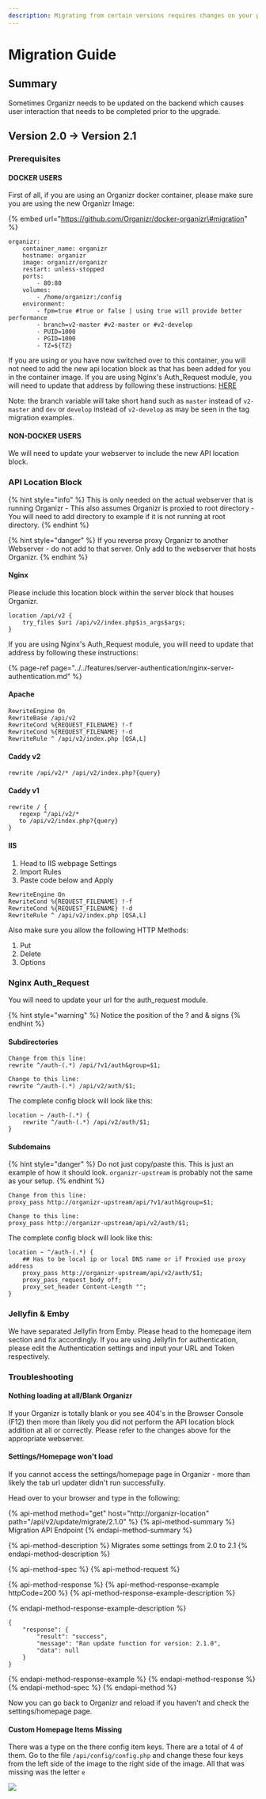 ```yaml
---
description: Migrating from certain versions requires changes on your part
---
```


# Migration Guide

## Summary

Sometimes Organizr needs to be updated on the backend which causes user interaction that needs to be completed prior to the upgrade.

## Version 2.0 -&gt; Version 2.1

### Prerequisites <a id="bkmrk-prerequisites"></a>

#### DOCKER USERS

First of all, if you are using an Organizr docker container, please make sure you are using the new Organizr Image:

{% embed url="https://github.com/Organizr/docker-organizr\#migration" %}

```text
organizr:
    container_name: organizr
    hostname: organizr
    image: organizr/organizr
    restart: unless-stopped
    ports:
        - 80:80
    volumes:
        - /home/organizr:/config
    environment:
        - fpm=true #true or false | using true will provide better performance
        - branch=v2-master #v2-master or #v2-develop
        - PUID=1000
        - PGID=1000
        - TZ=${TZ}
```

If you are using or you have now switched over to this container, you will not need to add the new api location block as that has been added for you in the container image.  If you are using Nginx's Auth\_Request module, you will need to update that address by following these instructions: [HERE](https://docs.organizr.app/link/39#bkmrk-nginx-auth_request)

Note: the branch variable will take short hand such as `master` instead of `v2-master` and `dev` or `develop` instead of `v2-develop` as may be seen in the tag migration examples.

#### NON-DOCKER USERS

We will need to update your webserver to include the new API location block.

### API Location Block

{% hint style="info" %}
This is only needed on the actual webserver that is running Organizr - This also assumes Organizr is proxied to root directory - You will need to add directory to example if it is not running at root directory.
{% endhint %}

{% hint style="danger" %}
If you reverse proxy Organizr to another Webserver - do not add to that server. Only add to the webserver that hosts Organizr.
{% endhint %}

#### Nginx

Please include this location block within the server block that houses Organizr.

```text
location /api/v2 {
	try_files $uri /api/v2/index.php$is_args$args;
}
```

 If you are using Nginx's Auth\_Request module, you will need to update that address by following these instructions:

{% page-ref page="../../features/server-authentication/nginx-server-authentication.md" %}

#### Apache

```text
RewriteEngine On
RewriteBase /api/v2
RewriteCond %{REQUEST_FILENAME} !-f
RewriteCond %{REQUEST_FILENAME} !-d
RewriteRule ^ /api/v2/index.php [QSA,L]
```

#### Caddy v2 <a id="bkmrk-%C2%A0-2"></a>

```text
rewrite /api/v2/* /api/v2/index.php?{query}
```

#### Caddy v1 <a id="bkmrk-%C2%A0"></a>

```text
rewrite / {
   regexp ^/api/v2/*
   to /api/v2/index.php?{query}
}
```

#### IIS <a id="bkmrk-iss"></a>

1. Head to IIS webpage Settings
2. Import Rules
3. Paste code below and Apply

```text
RewriteEngine On
RewriteCond %{REQUEST_FILENAME} !-f
RewriteCond %{REQUEST_FILENAME} !-d
RewriteRule ^ /api/v2/index.php [QSA,L]
```

Also make sure you allow the following HTTP Methods:

1. Put
2. Delete
3. Options

### Nginx Auth\_Request <a id="bkmrk-nginx-auth_request"></a>

You will need to update your url for the auth\_request module.

{% hint style="warning" %}
Notice the position of the ? and & signs
{% endhint %}

#### **Subdirectories**

```text
Change from this line:
rewrite ^/auth-(.*) /api/?v1/auth&group=$1;

Change to this line:
rewrite ^/auth-(.*) /api/v2/auth/$1;
```

The complete config block will look like this:

```text
location ~ /auth-(.*) {
	rewrite ^/auth-(.*) /api/v2/auth/$1;
}
```

#### **Subdomains**

{% hint style="danger" %}
 Do not just copy/paste this. This is just an example of how it should look. `organizr-upstream` is probably not the same as your setup.
{% endhint %}

```text
Change from this line:
proxy_pass http://organizr-upstream/api/?v1/auth&group=$1;

Change to this line:
proxy_pass http://organizr-upstream/api/v2/auth/$1;
```

The complete config block will look like this:

```text
location ~ ^/auth-(.*) {
	## Has to be local ip or local DNS name or if Proxied use proxy address
	proxy_pass http://organizr-upstream/api/v2/auth/$1;
	proxy_pass_request_body off;
	proxy_set_header Content-Length "";
}
```

### Jellyfin & Emby <a id="bkmrk-jellyfin-%26-emby"></a>

We have separated Jellyfin from Emby. Please head to the homepage item section and fix accordingly. If you are using Jellyfin for authentication, please edit the Authentication settings and input your URL and Token respectively.

### Troubleshooting <a id="bkmrk-troubleshooting"></a>

#### Nothing loading at all/Blank Organizr <a id="bkmrk-nothing-loading-at-a"></a>

If your Organizr is totally blank or you see 404's in the Browser Console \(F12\) then more than likely you did not perform the API location block addition at all or correctly.  Please refer to the changes above for the appropriate webserver.

#### Settings/Homepage won't load <a id="bkmrk-settings%2Fhomepage-wo"></a>

If you cannot access the settings/homepage page in Organizr - more than likely the tab url updater didn't run successfully.

Head over to your browser and type in the following:

{% api-method method="get" host="http://organizr-location" path="/api/v2/update/migrate/2.1.0" %}
{% api-method-summary %}
Migration API Endpoint
{% endapi-method-summary %}

{% api-method-description %}
Migrates some settings from 2.0 to 2.1
{% endapi-method-description %}

{% api-method-spec %}
{% api-method-request %}

{% api-method-response %}
{% api-method-response-example httpCode=200 %}
{% api-method-response-example-description %}

{% endapi-method-response-example-description %}

```
{
    "response": {
        "result": "success",
        "message": "Ran update function for version: 2.1.0",
        "data": null
    }
}
```
{% endapi-method-response-example %}
{% endapi-method-response %}
{% endapi-method-spec %}
{% endapi-method %}

Now you can go back to Organizr and reload if you haven't and check the settings/homepage page.

#### Custom Homepage Items Missing <a id="bkmrk-custom-homepage-item"></a>

There was a type on the there config item keys.  There are a total of 4 of them.  Go to the file `/api/config/config.php` and change these four keys from the left side of the image to the right side of the image.  All that was missing was the letter `e`

![](../../.gitbook/assets/image%20%2852%29.png)

